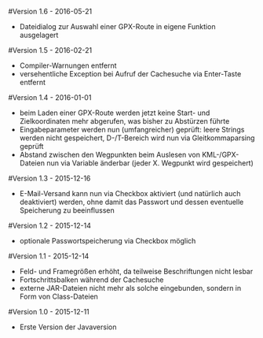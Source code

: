 #Version 1.6 - 2016-05-21
* Dateidialog zur Auswahl einer GPX-Route in eigene Funktion ausgelagert

#Version 1.5 - 2016-02-21
* Compiler-Warnungen entfernt
* versehentliche Exception bei Aufruf der Cachesuche via Enter-Taste entfernt

#Version 1.4 - 2016-01-01
* beim Laden einer GPX-Route werden jetzt keine Start- und Zielkoordinaten mehr abgerufen, was bisher zu Abstürzen führte
* Eingabeparameter werden nun (umfangreicher) geprüft: leere Strings werden nicht gespeichert, D-/T-Bereich wird nun via Gleitkommaparsing geprüft
* Abstand zwischen den Wegpunkten beim Auslesen von KML-/GPX-Dateien nun via Variable änderbar (jeder X. Wegpunkt wird gespeichert)

#Version 1.3 - 2015-12-16
* E-Mail-Versand kann nun via Checkbox aktiviert (und natürlich auch deaktiviert) werden, ohne damit das Passwort und dessen eventuelle Speicherung zu beeinflussen

#Version 1.2 - 2015-12-14
* optionale Passwortspeicherung via Checkbox möglich

#Version 1.1 - 2015-12-14
* Feld- und Framegrößen erhöht, da teilweise Beschriftungen nicht lesbar
* Fortschrittsbalken während der Cachesuche
* externe JAR-Dateien nicht mehr als solche eingebunden, sondern in Form von Class-Dateien

#Version 1.0 - 2015-12-11
* Erste Version der Javaversion
